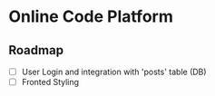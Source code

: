 # Online Code Platform

## Roadmap

- [ ] User Login and integration with 'posts' table (DB)
- [ ] Fronted Styling
